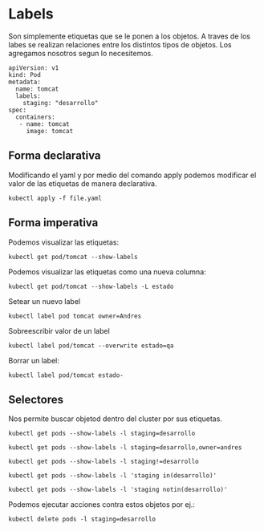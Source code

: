 # Labels
Son simplemente etiquetas que se le ponen a los objetos. A traves de los labes se realizan  relaciones entre los distintos tipos de objetos.
Los agregamos nosotros segun lo necesitemos.

```
apiVersion: v1
kind: Pod
metadata:
  name: tomcat
  labels:
    staging: "desarrollo"
spec:
  containers:
   - name: tomcat
     image: tomcat
```

## Forma declarativa
Modificando el yaml y por medio del comando apply podemos modificar el valor de las etiquetas de manera declarativa.

```
kubectl apply -f file.yaml
```

## Forma imperativa

Podemos visualizar las etiquetas:
```
kubectl get pod/tomcat --show-labels
```

Podemos visualizar las etiquetas como una nueva columna:

```
kubectl get pod/tomcat --show-labels -L estado
```

Setear un nuevo label
```
kubectl label pod tomcat owner=Andres
```

Sobreescribir valor de un label

```
kubectl label pod/tomcat --overwrite estado=qa
```

Borrar un label:
```
kubectl label pod/tomcat estado-
```

## Selectores
Nos permite buscar objetod dentro del cluster por sus etiquetas.

```
kubectl get pods --show-labels -l staging=desarrollo
```

```
kubectl get pods --show-labels -l staging=desarrollo,owner=andres
```

```
kubectl get pods --show-labels -l staging!=desarrollo
```

```
kubectl get pods --show-labels -l 'staging in(desarrollo)'
```

```
kubectl get pods --show-labels -l 'staging notin(desarrollo)'
```

Podemos ejecutar acciones contra estos objetos por ej.:

```
kubectl delete pods -l staging=desarrollo
```